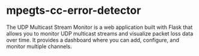 # mpegts-cc-error-detector
The UDP Multicast Stream Monitor is a web application built with Flask that allows you to monitor UDP multicast streams and visualize packet loss data over time. It provides a dashboard where you can add, configure, and monitor multiple channels.
